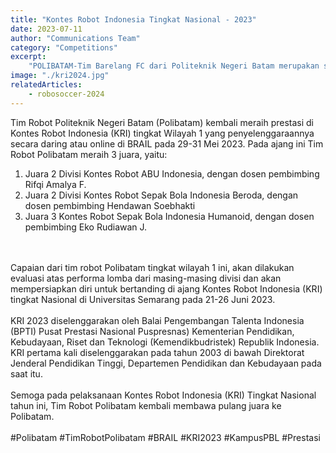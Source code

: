 ```yaml
---
title: "Kontes Robot Indonesia Tingkat Nasional - 2023"
date: 2023-07-11
author: "Communications Team"
category: "Competitions"
excerpt:
    "POLIBATAM-Tim Barelang FC dari Politeknik Negeri Batam merupakan satu-satunya perwakilan Indonesia yang berpartisipasi pada RoboCup 2023 divisi Humanoid League KidSize Soccer Competition."
image: "./kri2024.jpg"
relatedArticles: 
    - robosoccer-2024
---
```

Tim Robot Politeknik Negeri Batam (Polibatam) kembali meraih prestasi di Kontes Robot Indonesia (KRI) tingkat Wilayah 1 yang penyelenggaraannya secara daring atau online di BRAIL pada 29-31 Mei 2023. Pada ajang ini Tim Robot Polibatam meraih 3 juara, yaitu:
1. Juara 2 Divisi Kontes Robot ABU Indonesia, dengan dosen pembimbing Rifqi Amalya F.
2. Juara 2 Divisi Kontes Robot Sepak Bola Indonesia Beroda, dengan dosen pembimbing Hendawan Soebhakti
3. Juara 3 Kontes Robot Sepak Bola Indonesia Humanoid, dengan dosen pembimbing Eko Rudiawan J.
<br/>
<br/>
Capaian dari tim robot Polibatam tingkat wilayah 1 ini, akan dilakukan evaluasi atas performa lomba dari masing-masing divisi dan akan mempersiapkan diri untuk bertanding di ajang Kontes Robot Indonesia (KRI) tingkat Nasional di Universitas Semarang pada 21-26 Juni 2023.
<br/>
<br/>
KRI 2023 diselenggarakan oleh Balai Pengembangan Talenta Indonesia (BPTI) Pusat Prestasi Nasional Puspresnas) Kementerian Pendidikan, Kebudayaan, Riset dan Teknologi (Kemendikbudristek) Republik Indonesia. KRI pertama kali diselenggarakan pada tahun 2003 di bawah Direktorat Jenderal Pendidikan Tinggi, Departemen Pendidikan dan Kebudayaan pada saat itu.
<br/>
<br/>
Semoga pada pelaksanaan Kontes Robot Indonesia (KRI) Tingkat Nasional tahun ini, Tim Robot Polibatam kembali membawa pulang juara ke Polibatam.
<br/>
<br/>
#Polibatam #TimRobotPolibatam #BRAIL #KRI2023 #KampusPBL #Prestasi
